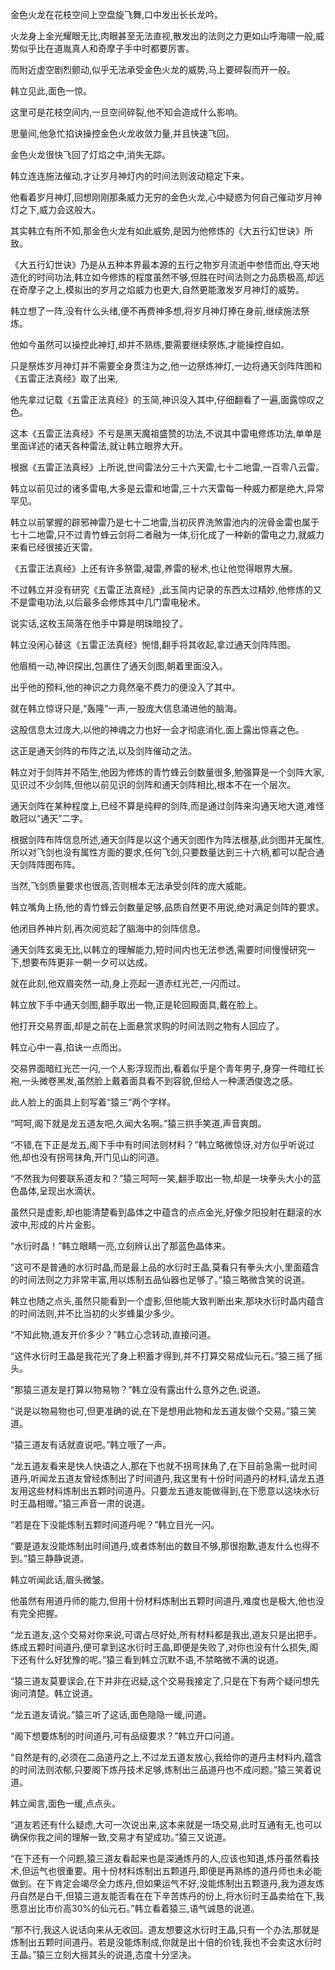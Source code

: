 
金色火龙在花枝空间上空盘旋飞舞,口中发出长长龙吟。

火龙身上金光耀眼无比,肉眼甚至无法直视,散发出的法则之力更如山呼海啸一般,威势似乎比在道胤真人和奇摩子手中时都要厉害。

而附近虚空剧烈颤动,似乎无法承受金色火龙的威势,马上要碎裂而开一般。

韩立见此,面色一惊。

这里可是花枝空间内,一旦空间碎裂,他不知会造成什么影响。

思量间,他急忙掐诀操控金色火龙收敛力量,并且快速飞回。

金色火龙很快飞回了灯焰之中,消失无踪。

韩立连连施法催动,才让岁月神灯内的时间法则波动稳定下来。

他看着岁月神灯,回想刚刚那条威力无穷的金色火龙,心中疑惑为何自己催动岁月神灯之下,威力会这般大。

其实韩立有所不知,那金色火龙有如此威势,是因为他修炼的《大五行幻世诀》所致。

《大五行幻世诀》乃是从五种本界最本源的五行之物岁月流逝中参悟而出,夺天地造化的时间功法,韩立如今修炼的程度虽然不够,但胜在时间法则之力品质极高,却远在奇摩子之上,模拟出的岁月之焰威力也更大,自然更能激发岁月神灯的威势。

韩立想了一阵,没有什么头绪,便不再费神多想,将岁月神灯捧在身前,继续施法祭炼。

他如今虽然可以操控此神灯,却并不熟练,要需要继续祭炼,才能操控自如。

只是祭炼岁月神灯并不需要全身贯注为之,他一边祭炼神灯,一边将通天剑阵阵图和《五雷正法真经》取了出来,

他先拿过记载《五雷正法真经》的玉简,神识没入其中,仔细翻看了一遍,面露惊叹之色。

这本《五雷正法真经》不亏是黑天魔祖盛赞的功法,不说其中雷电修炼功法,单单是里面详述的诸天各种雷法,就让韩立眼界大开。

根据《五雷正法真经》上所说,世间雷法分三十六天雷,七十二地雷,一百零八云雷。

韩立以前见过的诸多雷电,大多是云雷和地雷,三十六天雷每一种威力都是绝大,异常罕见。

韩立以前掌握的辟邪神雷乃是七十二地雷,当初灰界洗煞雷池内的浣骨金雷也属于七十二地雷,只不过青竹蜂云剑将二者融为一体,衍化成了一种新的雷电之力,就威力来看已经很接近天雷。

《五雷正法真经》上还有许多祭雷,凝雷,养雷的秘术,也让他觉得眼界大展。

不过韩立并没有研究《五雷正法真经》,此玉简内记录的东西太过精妙,他修炼的又不是雷电功法,以后最多会修炼其中几门雷电秘术。

说实话,这枚玉简落在他手中算是明珠暗投了。

韩立没闲心替这《五雷正法真经》惋惜,翻手将其收起,拿过通天剑阵阵图。

他眉梢一动,神识探出,包裹住了通天剑图,朝着里面没入。

出乎他的预料,他的神识之力竟然毫不费力的便没入了其中。

就在韩立惊讶只是,“轰隆”一声,一股庞大信息涌进他的脑海。

这股信息太过庞大,以他的神魂之力也好一会才彻底消化,面上露出惊喜之色。

这正是通天剑阵的布阵之法,以及剑阵催动之法。

韩立对于剑阵并不陌生,他因为修炼的青竹蜂云剑数量很多,勉强算是一个剑阵大家,见识过不少剑阵,但他以前见识的剑阵和通天剑阵相比,根本不在一个层次。

通天剑阵在某种程度上,已经不算是纯粹的剑阵,而是通过剑阵来沟通天地大道,难怪敢冠以“通天”二字。

根据剑阵布阵信息所述,通天剑阵是以这个通天剑图作为阵法根基,此剑图并无属性,所以对飞剑也没有属性方面的要求,任何飞剑,只要数量达到三十六柄,都可以配合通天剑阵阵图布阵。

当然,飞剑质量要求也很高,否则根本无法承受剑阵的庞大威能。

韩立嘴角上扬,他的青竹蜂云剑数量足够,品质自然更不用说,绝对满足剑阵的要求。

他闭目养神片刻,再次阅览起了脑海中的剑阵信息。

通天剑阵玄奥无比,以韩立的理解能力,短时间内也无法参透,需要时间慢慢研究一下,想要布阵更非一朝一夕可以达成。

就在此刻,他双眉突然一动,身上亮起一道赤红光芒,一闪而过。

韩立放下手中通天剑图,翻手取出一物,正是轮回殿面具,戴在脸上。

他打开交易界面,却是之前在上面悬赏求购的时间法则之物有人回应了。

韩立心中一喜,掐诀一点而出。

交易界面暗红光芒一闪,一个人影浮现而出,看着似乎是个青年男子,身穿一件暗红长袍,一头微卷黑发,虽然脸上戴着面具看不到容貌,但给人一种潇洒俊逸之感。

此人脸上的面具上刻写着“猿三”两个字样。

“呵呵,阁下就是龙五道友吧,久闻大名啊。”猿三拱手笑道,声音爽朗。

“不错,在下正是龙五,阁下手中有时间法则材料？”韩立略微惊讶,对方似乎听说过他,却也没有拐弯抹角,开门见山的问道。

“不然我为何要联系道友和？”猿三呵呵一笑,翻手取出一物,却是一块拳头大小的蓝色晶体,呈现出水滴状。

虽然只是虚影,却也能清楚看到晶体之中蕴含的点点金光,好像夕阳投射在翻滚的水波中,形成的片片金影。

“水衍时晶！”韩立眼睛一亮,立刻辨认出了那蓝色晶体来。

“这可不是普通的水衍时晶,而是最上品的水衍时王晶,莫看只有拳头大小,里面蕴含的时间法则之力非常丰富,用以炼制五品仙器也足够了。”猿三略微含笑的说道。

韩立也随之点头,虽然只能看到一个虚影,但他能大致判断出来,那块水衍时晶内蕴含的时间法则,并不比当初的火岁蜂巢少多少。

“不知此物,道友开价多少？”韩立心念转动,直接问道。

“这件水衍时王晶是我花光了身上积蓄才得到,并不打算交易成仙元石。”猿三摇了摇头。

“那猿三道友是打算以物易物？”韩立没有露出什么意外之色,说道。

“说是以物易物也可,但更准确的说,在下是想用此物和龙五道友做个交易。”猿三笑道。

“猿三道友有话就直说吧。”韩立哦了一声。

“龙五道友看来是快人快语之人,那在下也就不拐弯抹角了,在下目前急需一批时间道丹,听闻龙五道友曾经炼制出了时间道丹,我这里有十份时间道丹的材料,请龙五道友用这些材料炼制出五颗时间道丹。只要龙五道友能做得到,在下愿意以这块水衍时王晶相赠。”猿三声音一肃的说道。

“若是在下没能炼制五颗时间道丹呢？”韩立目光一闪。

“要是道友没能炼制出时间道丹,或者炼制出的数目不够,那很抱歉,道友什么也得不到。”猿三静静说道。

韩立听闻此话,眉头微皱。

他虽然有用道丹师的能力,但用十份材料炼制出五颗时间道丹,难度也是极大,他也没有完全把握。

“龙五道友,这个交易对你来说,可谓占尽好处,所有材料都是我出,道友只是出把手。练成五颗时间道丹,便可拿到这水衍时王晶,即便是失败了,对你也没有什么损失,阁下还有什么好犹豫的呢。”猿三看到韩立沉默不语,不禁略微不满的说道。

“猿三道友莫要误会,在下并非在迟疑,这个交易我接定了,只是在下有两个疑问想先询问清楚。韩立说道。

“龙五道友请说。”猿三听了这话,面色隐隐一缓,问道。

“阁下想要炼制的时间道丹,可有品级要求？”韩立开口问道。

“自然是有的,必须在二品道丹之上,不过龙五道友放心,我给你的道丹主材料内,蕴含的时间法则浓郁,只要阁下炼丹技术足够,炼制出三品道丹也不成问题。”猿三笑着说道。

韩立闻言,面色一缓,点点头。

“道友若还有什么疑虑,大可一次说出来,这本来就是一场交易,此时互通有无,也可以确保你我之间的理解一致,交易才有望成功。”猿三又说道。

“在下还有一个问题,猿三道友看起来也是深通炼丹的人,应该也知道,炼丹虽然看技术,但运气也很重要。用十份材料炼制出五颗道丹,即便是再熟练的道丹师也未必能做到。在下肯定会竭尽全力炼丹,但如果运气不好,没能炼制出五颗道丹,我为道友炼丹自然是白干,但猿三道友能否看在在下辛苦炼丹的份上,将水衍时王晶卖给在下,我愿意出比市价高30%的仙元石。”韩立看着猿三,语气诚恳的说道。

“那不行,我这人说话向来从无收回。道友想要这水衍时王晶,只有一个办法,那就是炼制出五颗时间道丹。若是没能炼制成,你就是出十倍的价钱,我也不会卖这水衍时王晶。”猿三立刻大摇其头的说道,态度十分坚决。